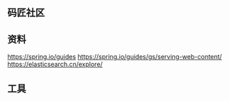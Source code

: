 ## 码匠社区

## 资料
https://spring.io/guides
https://spring.io/guides/gs/serving-web-content/
https://elasticsearch.cn/explore/
## 工具